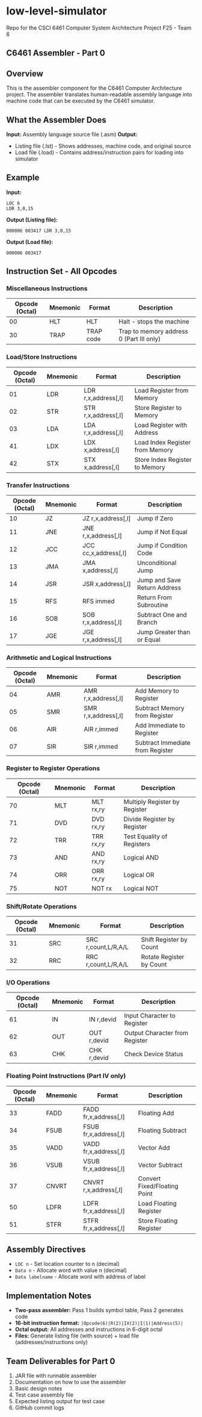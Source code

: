 # low-level-simulator
Repo for the CSCI 6461 Computer System Architecture Project F25 - Team 6

## C6461 Assembler - Part 0

## Overview
This is the assembler component for the C6461 Computer Architecture project. The assembler translates human-readable assembly language into machine code that can be executed by the C6461 simulator.

## What the Assembler Does
**Input:** Assembly language source file (.asm)
**Output:**
- Listing file (.lst) - Shows addresses, machine code, and original source
- Load file (.load) - Contains address/instruction pairs for loading into simulator

## Example
**Input:**
```
LOC 6
LDR 3,0,15
```

**Output (Listing file):**
```
000006 003417 LDR 3,0,15
```

**Output (Load file):**
```
000006 003417
```

## Instruction Set - All Opcodes

### Miscellaneous Instructions
| Opcode (Octal) | Mnemonic | Format    | Description                              |
|----------------|----------|-----------|------------------------------------------|
| 00             | HLT      | HLT       | Halt - stops the machine                 |
| 30             | TRAP     | TRAP code | Trap to memory address 0 (Part III only) |

### Load/Store Instructions
| Opcode (Octal) | Mnemonic | Format              | Description                     |
|----------------|----------|---------------------|---------------------------------|
| 01             | LDR      | LDR r,x,address[,I] | Load Register from Memory       |
| 02             | STR      | STR r,x,address[,I] | Store Register to Memory        |
| 03             | LDA      | LDA r,x,address[,I] | Load Register with Address      |
| 41             | LDX      | LDX x,address[,I]   | Load Index Register from Memory |
| 42             | STX      | STX x,address[,I]   | Store Index Register to Memory  |

### Transfer Instructions
| Opcode (Octal) | Mnemonic | Format               | Description                  |
|----------------|----------|----------------------|------------------------------|
| 10             | JZ       | JZ r,x,address[,I]   | Jump if Zero                 |
| 11             | JNE      | JNE r,x,address[,I]  | Jump if Not Equal            |
| 12             | JCC      | JCC cc,x,address[,I] | Jump if Condition Code       |
| 13             | JMA      | JMA x,address[,I]    | Unconditional Jump           |
| 14             | JSR      | JSR x,address[,I]    | Jump and Save Return Address |
| 15             | RFS      | RFS immed            | Return From Subroutine       |
| 16             | SOB      | SOB r,x,address[,I]  | Subtract One and Branch      |
| 17             | JGE      | JGE r,x,address[,I]  | Jump Greater than or Equal   |

### Arithmetic and Logical Instructions
| Opcode (Octal) | Mnemonic | Format              | Description                      |
|----------------|----------|---------------------|----------------------------------|
| 04             | AMR      | AMR r,x,address[,I] | Add Memory to Register           |
| 05             | SMR      | SMR r,x,address[,I] | Subtract Memory from Register    |
| 06             | AIR      | AIR r,immed         | Add Immediate to Register        |
| 07             | SIR      | SIR r,immed         | Subtract Immediate from Register |

### Register to Register Operations
| Opcode (Octal) | Mnemonic | Format    | Description                   |
|----------------|----------|-----------|-------------------------------|
| 70             | MLT      | MLT rx,ry | Multiply Register by Register |
| 71             | DVD      | DVD rx,ry | Divide Register by Register   |
| 72             | TRR      | TRR rx,ry | Test Equality of Registers    |
| 73             | AND      | AND rx,ry | Logical AND                   |
| 74             | ORR      | ORR rx,ry | Logical OR                    |
| 75             | NOT      | NOT rx    | Logical NOT                   |

### Shift/Rotate Operations
| Opcode (Octal) | Mnemonic | Format              | Description              |
|----------------|----------|---------------------|--------------------------|
| 31             | SRC      | SRC r,count,L/R,A/L | Shift Register by Count  |
| 32             | RRC      | RRC r,count,L/R,A/L | Rotate Register by Count |

### I/O Operations
| Opcode (Octal) | Mnemonic | Format      | Description                    |
|----------------|----------|-------------|--------------------------------|
| 61             | IN       | IN r,devid  | Input Character to Register    |
| 62             | OUT      | OUT r,devid | Output Character from Register |
| 63             | CHK      | CHK r,devid | Check Device Status            |

### Floating Point Instructions (Part IV only)
| Opcode (Octal) | Mnemonic | Format                | Description                  |
|----------------|----------|-----------------------|------------------------------|
| 33             | FADD     | FADD fr,x,address[,I] | Floating Add                 |
| 34             | FSUB     | FSUB fr,x,address[,I] | Floating Subtract            |
| 35             | VADD     | VADD fr,x,address[,I] | Vector Add                   |
| 36             | VSUB     | VSUB fr,x,address[,I] | Vector Subtract              |
| 37             | CNVRT    | CNVRT r,x,address[,I] | Convert Fixed/Floating Point |
| 50             | LDFR     | LDFR fr,x,address[,I] | Load Floating Register       |
| 51             | STFR     | STFR fr,x,address[,I] | Store Floating Register      |

## Assembly Directives
- `LOC n` - Set location counter to n (decimal)
- `Data n` - Allocate word with value n (decimal)
- `Data labelname` - Allocate word with address of label

## Implementation Notes
- **Two-pass assembler:** Pass 1 builds symbol table, Pass 2 generates code
- **16-bit instruction format:** `|Opcode(6)|R(2)|IX(2)|I(1)|Address(5)|`
- **Octal output:** All addresses and instructions in 6-digit octal
- **Files:** Generate listing file (with source) + load file (addresses/instructions only)

## Team Deliverables for Part 0
1. JAR file with runnable assembler
2. Documentation on how to use the assembler
3. Basic design notes
4. Test case assembly file
5. Expected listing output for test case
6. GitHub commit logs